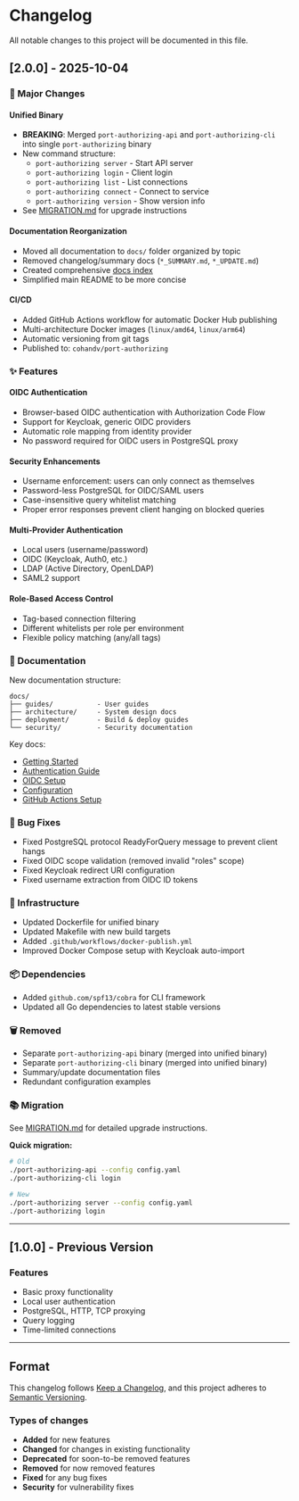 # Changelog

All notable changes to this project will be documented in this file.

## [2.0.0] - 2025-10-04

### 🚀 Major Changes

#### Unified Binary
- **BREAKING**: Merged `port-authorizing-api` and `port-authorizing-cli` into single `port-authorizing` binary
- New command structure:
  - `port-authorizing server` - Start API server
  - `port-authorizing login` - Client login
  - `port-authorizing list` - List connections
  - `port-authorizing connect` - Connect to service
  - `port-authorizing version` - Show version info
- See [MIGRATION.md](MIGRATION.md) for upgrade instructions

#### Documentation Reorganization
- Moved all documentation to `docs/` folder organized by topic
- Removed changelog/summary docs (`*_SUMMARY.md`, `*_UPDATE.md`)
- Created comprehensive [docs index](docs/README.md)
- Simplified main README to be more concise

#### CI/CD
- Added GitHub Actions workflow for automatic Docker Hub publishing
- Multi-architecture Docker images (`linux/amd64`, `linux/arm64`)
- Automatic versioning from git tags
- Published to: `cohandv/port-authorizing`

### ✨ Features

#### OIDC Authentication
- Browser-based OIDC authentication with Authorization Code Flow
- Support for Keycloak, generic OIDC providers
- Automatic role mapping from identity provider
- No password required for OIDC users in PostgreSQL proxy

#### Security Enhancements
- Username enforcement: users can only connect as themselves
- Password-less PostgreSQL for OIDC/SAML users
- Case-insensitive query whitelist matching
- Proper error responses prevent client hanging on blocked queries

#### Multi-Provider Authentication
- Local users (username/password)
- OIDC (Keycloak, Auth0, etc.)
- LDAP (Active Directory, OpenLDAP)
- SAML2 support

#### Role-Based Access Control
- Tag-based connection filtering
- Different whitelists per role per environment
- Flexible policy matching (any/all tags)

### 📝 Documentation

New documentation structure:
```
docs/
├── guides/           - User guides
├── architecture/     - System design docs
├── deployment/       - Build & deploy guides
└── security/         - Security documentation
```

Key docs:
- [Getting Started](docs/guides/getting-started.md)
- [Authentication Guide](docs/guides/authentication.md)
- [OIDC Setup](docs/guides/oidc-setup.md)
- [Configuration](docs/guides/configuration.md)
- [GitHub Actions Setup](docs/deployment/github-actions.md)

### 🐛 Bug Fixes

- Fixed PostgreSQL protocol ReadyForQuery message to prevent client hangs
- Fixed OIDC scope validation (removed invalid "roles" scope)
- Fixed Keycloak redirect URI configuration
- Fixed username extraction from OIDC ID tokens

### 🔧 Infrastructure

- Updated Dockerfile for unified binary
- Updated Makefile with new build targets
- Added `.github/workflows/docker-publish.yml`
- Improved Docker Compose setup with Keycloak auto-import

### 📦 Dependencies

- Added `github.com/spf13/cobra` for CLI framework
- Updated all Go dependencies to latest stable versions

### 🗑️ Removed

- Separate `port-authorizing-api` binary (merged into unified binary)
- Separate `port-authorizing-cli` binary (merged into unified binary)
- Summary/update documentation files
- Redundant configuration examples

### 📚 Migration

See [MIGRATION.md](MIGRATION.md) for detailed upgrade instructions.

**Quick migration:**
```bash
# Old
./port-authorizing-api --config config.yaml
./port-authorizing-cli login

# New
./port-authorizing server --config config.yaml
./port-authorizing login
```

---

## [1.0.0] - Previous Version

### Features
- Basic proxy functionality
- Local user authentication
- PostgreSQL, HTTP, TCP proxying
- Query logging
- Time-limited connections

---

## Format

This changelog follows [Keep a Changelog](https://keepachangelog.com/en/1.0.0/),
and this project adheres to [Semantic Versioning](https://semver.org/spec/v2.0.0.html).

### Types of changes
- **Added** for new features
- **Changed** for changes in existing functionality
- **Deprecated** for soon-to-be removed features
- **Removed** for now removed features
- **Fixed** for any bug fixes
- **Security** for vulnerability fixes

